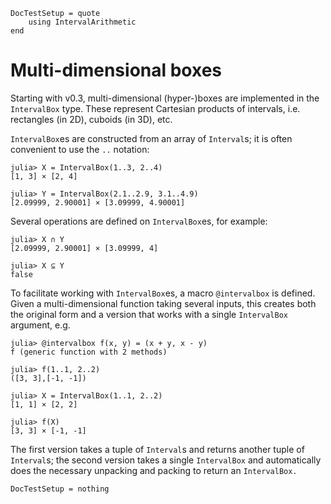 ```@meta
DocTestSetup = quote
    using IntervalArithmetic
end
```

# Multi-dimensional boxes

Starting with v0.3, multi-dimensional (hyper-)boxes are implemented in the
`IntervalBox` type.
These represent Cartesian products of intervals, i.e. rectangles (in 2D),
cuboids (in 3D), etc.

`IntervalBox`es are constructed from an array of `Interval`s; it is
often convenient to use the `..` notation:

```jldoctest
julia> X = IntervalBox(1..3, 2..4)
[1, 3] × [2, 4]

julia> Y = IntervalBox(2.1..2.9, 3.1..4.9)
[2.09999, 2.90001] × [3.09999, 4.90001]
```

Several operations are defined on `IntervalBox`es, for example:

```
julia> X ∩ Y
[2.09999, 2.90001] × [3.09999, 4]

julia> X ⊆ Y
false
```

To facilitate working with `IntervalBox`es, a macro `@intervalbox` is defined.
Given a multi-dimensional function taking several inputs, this creates both the original form and a
version that works with a single `IntervalBox` argument, e.g.

```jldoctest
julia> @intervalbox f(x, y) = (x + y, x - y)
f (generic function with 2 methods)

julia> f(1..1, 2..2)  
([3, 3],[-1, -1])

julia> X = IntervalBox(1..1, 2..2)
[1, 1] × [2, 2]

julia> f(X)
[3, 3] × [-1, -1]
```
The first version takes a tuple of `Interval`s and returns another tuple of `Interval`s;
the second version takes a single `IntervalBox` and automatically does the
necessary unpacking and packing to return an `IntervalBox.`

```@meta
DocTestSetup = nothing
```
